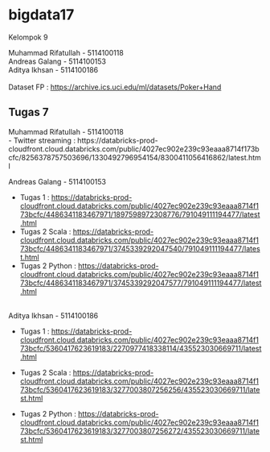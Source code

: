 # bigdata17

Kelompok 9

Muhammad Rifatullah -  5114100118 <br>
Andreas Galang -      5114100153 <br>
Aditya Ikhsan -       5114100186 <br>
<br>
Dataset FP : https://archive.ics.uci.edu/ml/datasets/Poker+Hand 

<h2>Tugas 7</h2>
Muhammad Rifatullah -  5114100118 <br>
  - Twitter streaming : https://databricks-prod-cloudfront.cloud.databricks.com/public/4027ec902e239c93eaaa8714f173bcfc/8256378757503696/1330492796954154/8300411056416862/latest.html
<br>

Andreas Galang -      5114100153 <br>
  - Tugas 1 : https://databricks-prod-cloudfront.cloud.databricks.com/public/4027ec902e239c93eaaa8714f173bcfc/4486341183467971/1897598972308776/791049111194477/latest.html <br>
  - Tugas 2 Scala : 
https://databricks-prod-cloudfront.cloud.databricks.com/public/4027ec902e239c93eaaa8714f173bcfc/4486341183467971/3745339292047540/791049111194477/latest.html<br>
  - Tugas 2 Python : 
https://databricks-prod-cloudfront.cloud.databricks.com/public/4027ec902e239c93eaaa8714f173bcfc/4486341183467971/3745339292047577/791049111194477/latest.html<br><br>

Aditya Ikhsan -       5114100186 <br>
  - Tugas 1 : https://databricks-prod-cloudfront.cloud.databricks.com/public/4027ec902e239c93eaaa8714f173bcfc/5360417623619183/2270977418338114/435523030669711/latest.html <br>
  
  - Tugas 2 Scala : https://databricks-prod-cloudfront.cloud.databricks.com/public/4027ec902e239c93eaaa8714f173bcfc/5360417623619183/3277003807256256/435523030669711/latest.html <br>

  - Tugas 2 Python : https://databricks-prod-cloudfront.cloud.databricks.com/public/4027ec902e239c93eaaa8714f173bcfc/5360417623619183/3277003807256272/435523030669711/latest.html 

